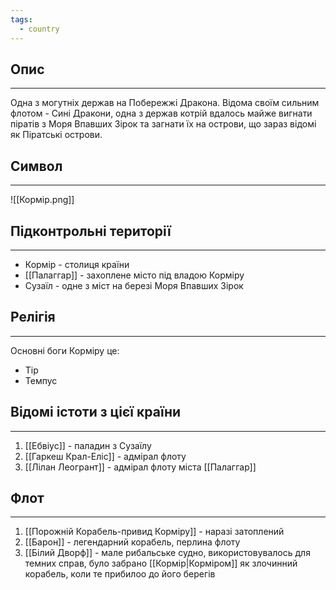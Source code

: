 ```yaml
---
tags:
  - country
---
```

## Опис
---
Одна з могутніх держав на Побережжі Дракона. Відома своїм сильним флотом - Сині Дракони, одна з держав котрій вдалось майже вигнати піратів з Моря Впавших Зірок та загнати їх на острови, що зараз відомі як Піратські острови.  

## Символ
---
![[Кормір.png]]

## Підконтрольні території
---
- Кормір - столиця країни  
- [[Палаггар]] - захоплене місто під владою Корміру  
- Сузаїл - одне з міст на березі Моря Впавших Зірок


## Релігія
---
Основні боги Корміру це:  

- Тір
- Темпус

## Відомі істоти з цієї країни
---
1. [[Ебвіус]] - паладин з Сузаїлу  
2. [[Гаркеш Крал-Еліс]] - адмірал флоту  
3. [[Лілан Леогрант]] - адмірал флоту міста [[Палаггар]]  

## Флот
---
1. [[Порожній Корабель-привид Корміру]] - наразі затоплений  
2. [[Барон]] - легендарний корабель, перлина флоту
3. [[Білий Дворф]] - мале рибальське судно, використовувалось для темних справ, було забрано [[Кормір|Корміром]] як злочинний корабель, коли те прибилоо до його берегів  